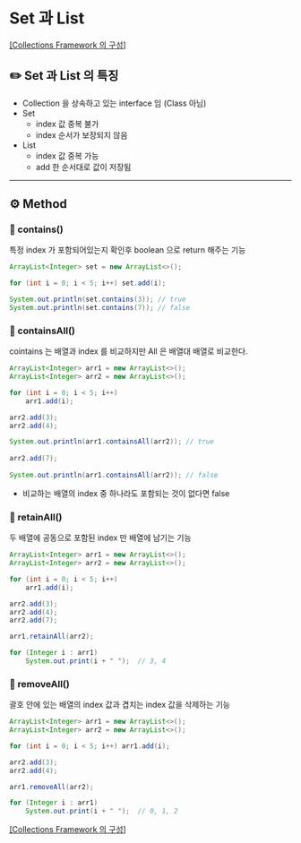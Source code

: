 # Set 과 List
[ [Collections Framework 의 구성] ](https://github.com/choideakook/Learn_Java/blob/main/Java_basic/221217%20Collections%20Framework%20의%20구성.md)
  
## ✏️ Set 과 List 의 특징

- Collection 을 상속하고 있는 interface 임 (Class 아님)
- Set
    - index 값 중복 불가
    - index 순서가 보장되지 않음
- List
    - index 값 중복 가능
    - add 한 순서대로 값이 저장됨

---

## ⚙️ Method

### 📍 contains()

특정 index 가 포함되어있는지 확인후 boolean 으로 return 해주는 기능

```java
ArrayList<Integer> set = new ArrayList<>();

for (int i = 0; i < 5; i++) set.add(i);

System.out.println(set.contains(3)); // true
System.out.println(set.contains(7)); // false
```

### 📍 containsAll()

cointains 는 배열과 index 를 비교하지만 All 은 배열대 배열로 비교한다.

```java
ArrayList<Integer> arr1 = new ArrayList<>();
ArrayList<Integer> arr2 = new ArrayList<>();

for (int i = 0; i < 5; i++)
    arr1.add(i);

arr2.add(3);
arr2.add(4);

System.out.println(arr1.containsAll(arr2)); // true
        
arr2.add(7);
        
System.out.println(arr1.containsAll(arr2)); // false
```

- 비교하는 배열의 index 중 하나라도 포함되는 것이 없다면 false

### 📍 retainAll()

두 배열에 공동으로 포함된 index 만 배열에 남기는 기능

```java
ArrayList<Integer> arr1 = new ArrayList<>();
ArrayList<Integer> arr2 = new ArrayList<>();

for (int i = 0; i < 5; i++)
    arr1.add(i);

arr2.add(3);
arr2.add(4);
arr2.add(7);

arr1.retainAll(arr2);

for (Integer i : arr1)
    System.out.print(i + " ");  // 3, 4
```

### 📍 removeAll()

괄호 안에 있는 배열의 index 값과 겹치는 index 값을 삭제하는 기능

```java
ArrayList<Integer> arr1 = new ArrayList<>();
ArrayList<Integer> arr2 = new ArrayList<>();

for (int i = 0; i < 5; i++) arr1.add(i);

arr2.add(3);
arr2.add(4);

arr1.removeAll(arr2);

for (Integer i : arr1)
    System.out.print(i + " ");  // 0, 1, 2
```
  
[ [Collections Framework 의 구성] ](https://github.com/choideakook/Learn_Java/blob/main/Java_basic/221217%20Collections%20Framework%20의%20구성.md)  
